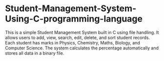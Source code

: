 # Student-Management-System-Using-C-programming-language
This is a simple Student Management System built in C using file handling. It allows users to add, view, search, edit, delete, and sort student records. Each student has marks in Physics, Chemistry, Maths, Biology, and Computer Science. The system calculates the percentage automatically and stores all data in a binary file.
